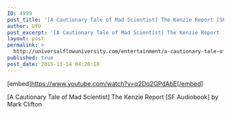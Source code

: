 ```yaml
---
ID: 4999
post_title: '[A Cautionary Tale of Mad Scientist] The Kenzie Report [SF Audiobook]'
author: UfU
post_excerpt: '[A Cautionary Tale of Mad Scientist] The Kenzie Report [SF Audiobook] by Mark Clifton'
layout: post
permalink: >
  http://universalflowuniversity.com/entertainment/a-cautionary-tale-of-mad-scientist-the-kenzie-report-sf-audiobook/
published: true
post_date: 2015-11-14 04:26:18
---
```

[embed]https://www.youtube.com/watch?v=q2Dq2GPdAbE[/embed]<br>
<p>[A Cautionary Tale of Mad Scientist] The Kenzie Report [SF Audiobook] by Mark Clifton</p>